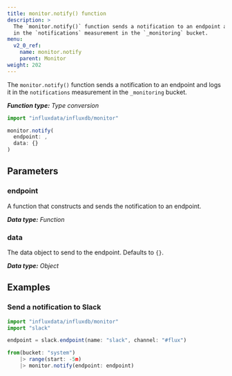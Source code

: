 ```yaml
---
title: monitor.notify() function
description: >
  The `monitor.notify()` function sends a notification to an endpoint and logs it
  in the `notifications` measurement in the `_monitoring` bucket.
menu:
  v2_0_ref:
    name: monitor.notify
    parent: Monitor
weight: 202
---
```


The `monitor.notify()` function sends a notification to an endpoint and logs it
in the `notifications` measurement in the `_monitoring` bucket.

_**Function type:** Type conversion_

```js
import "influxdata/influxdb/monitor"

monitor.notify(
  endpoint: ,
  data: {}
)
```

## Parameters

### endpoint
A function that constructs and sends the notification to an endpoint.

_**Data type:** Function_

### data
The data object to send to the endpoint.
Defaults to `{}`.

_**Data type:** Object_

## Examples

### Send a notification to Slack
```js
import "influxdata/influxdb/monitor"
import "slack"

endpoint = slack.endpoint(name: "slack", channel: "#flux")

from(bucket: "system")
	|> range(start: -5m)
	|> monitor.notify(endpoint: endpoint)
```
